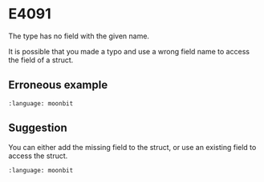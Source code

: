 # E4091

The type has no field with the given name.

It is possible that you made a typo and use a wrong field name to access the
field of a struct.

## Erroneous example

```{literalinclude} /sources/error_codes/E4091_error/top.mbt
:language: moonbit
```

## Suggestion

You can either add the missing field to the struct, or use an existing field
to access the struct.

```{literalinclude} /sources/error_codes/E4091_fixed/top.mbt
:language: moonbit
```
